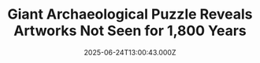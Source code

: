 ---
title: "Giant Archaeological Puzzle Reveals Artworks Not Seen for 1,800 Years"
date: 2025-06-24T13:00:43.000Z
category: Human Kindness
externalLink: "https://www.goodnewsnetwork.org/giant-archaeological-puzzle-reveals-artworks-not-seen-for-1800-years/"
image: ""
excerpt: "Excavations at a London development site have yielded one of the largest collections of painted Roman wall plaster ever discovered in the capital. The painted wall plaster once decorated a high-status Roman building in Southwark, which was demolished some time before 200 CE. Among the fragments is rare evidence of a painter’s signature, as well […] The post Giant Archaeological…"
---
